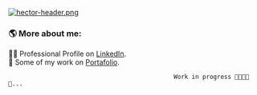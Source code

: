 [![hector-header.png](https://i.postimg.cc/gJgfJXxj/hector-header.png)](https://postimg.cc/DJbCpzd3)

### 🌎 More about me:

🤵🏾 Professional Profile on [LinkedIn](https://www.linkedin.com/in/hectordeveloper/). \
🌱 Some of my work on [Portafolio](http://wwww.hectorsolares.com/). 

                                                  Work in progress 🚧👷🏾🧱🧱...


<!--
**ZhectorSM/ZhectorSM** is a ✨ _special_ ✨ repository because its `README.md` (this file) appears on your GitHub profile.

Here are some ideas to get you started:

- 🔭 I’m currently working on ...
- 🌱 I’m currently learning ...
- 👯 I’m looking to collaborate on ...
- 🤔 I’m looking for help with ...
- 💬 Ask me about ...
- 📫 How to reach me: ...
- 😄 Pronouns: ...
- ⚡ Fun fact: ...
-->
